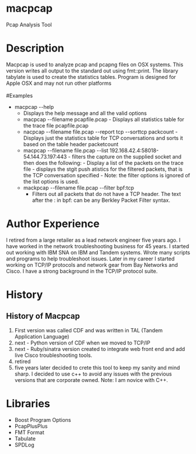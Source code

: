 # macpcap
Pcap Analysis Tool

# Description
Macpcap is used to analyze pcap and pcapng files on OSX systems. This version writes all output to the standard out using fmt::print. The library
tabylate is used to create the statistics tables.
Program is designed for Apple OSX and may not run other platforms
<br>
<br>
#Examples
- macpcap --help
  - Displays the help message and all the valid options
  - macpcap --filename pcapfile.pcap
        - Displays all statistics table for the trace file pcapfile.pcap
  - nacpcap --filename file.pcap --report tcp --sorttcp packcount
        - Displays just the statistics table for TCP conversations and sorts it based on the table header packetcount
  - macpcap --filename file.pcap --list 192.168.42.4:58018-54.144.73.197:443
        - filters the capture on the supplied socket and then does the following:
            - Display a list of the packets on the trace file
            - displays the stgit push
            atistics for the filtered packets, that is the TCP conversation specified
        - Note: the filter options is ignored of the list options is used.
   - mackpcap --filename file.pcap --filter bpf:tcp
        - Filters out all packets that do not have a TCP header. The text after the : in bpf: can be any Berkley Packet Filter syntax.

 # Author Experience
 I retired from a large retailer as a lead network engineer five years ago. I have worked in the network troubleshooting business for 45 years.
 I started out working with IBM SNA on IBM and Tandem systems. Wrote many scripts and programs to help troubleshoot issues. Later in my
 career I started working on TCP/IP protocols and network gear from Bay Networks and Cisco. I have a strong background in the TCP/IP protocol suite.

 # History
 ## History of Macpcap
 1. First version was called CDF and was written in TAL (Tandem Application Language)
 2. next - Python version of CDF when we moved to TCP/IP
 3. next - Ruby/sinatra version created to integrate web front end and add live Cisco troubleshooting tools.
 4. retired
 5. five years later decided to crete this tool to keep my sanity and mind sharp. I decided to use c++ to
    avoid any issues with the previous versions that are corporate owned. Note: I am novice with C++.

# Libraries
 - Boost Program Options
 - PcapPlusPlus
 - FMT Format
 - Tabulate
 - SPDLog

